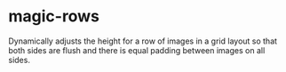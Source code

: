 magic-rows
==========

Dynamically adjusts the height for a row of images in a grid layout so that both sides are flush and there is equal padding between images on all sides.